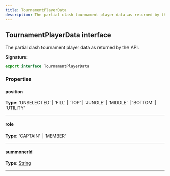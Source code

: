 ```yaml
---
title: TournamentPlayerData
description: The partial clash tournament player data as returned by the API.
---
```


## TournamentPlayerData interface

The partial clash tournament player data as returned by the API.

**Signature:**

```ts
export interface TournamentPlayerData 
```

### Properties

#### position



**Type**: 'UNSELECTED' \| 'FILL' \| 'TOP' \| 'JUNGLE' \| 'MIDDLE' \| 'BOTTOM' \| 'UTILITY'

---

#### role



**Type**: 'CAPTAIN' \| 'MEMBER'

---

#### summonerId



**Type**: [String](https://developer.mozilla.org/en-US/docs/Web/JavaScript/Reference/Global_Objects/String)

---

